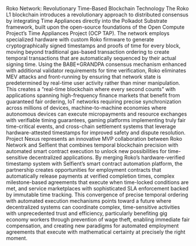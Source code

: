 Roko Network: Revolutionary Time-Based Blockchain Technology
The Roko L1 blockchain introduces a revolutionary approach to distributed consensus by integrating Time Appliances directly into the Polkadot Substrate framework, built upon the open-source foundations of the Open Compute Project’s Time Appliances Project (OCP TAP). The network employs specialized hardware with custom Roko firmware to generate cryptographically signed timestamps and proofs of time for every block, moving beyond traditional gas-based transaction ordering to create temporal transactions that are automatically sequenced by their actual signing time. Using the BABE+GRANDPA consensus mechanism enhanced with additional validator requirements for time verification, Roko eliminates MEV attacks and front-running by ensuring that network state is predetermined by real-time user activity rather than miner manipulation. This creates a “real-time blockchain where every second counts” with applications spanning high-frequency finance markets that benefit from guaranteed fair ordering, IoT networks requiring precise synchronization across millions of devices, machine-to-machine economies where autonomous devices can execute micropayments and resource exchanges with verifiable timing guarantees, gaming platforms implementing truly fair time-critical events, and cross-chain settlement systems that leverage hardware-attested timestamps for improved safety and dispute resolution.
Project Nexus represents an innovative MVP collaboration between Roko Network and Selfient that combines temporal blockchain precision with automated smart contract execution to unlock new possibilities for time-sensitive decentralized applications. By merging Roko’s hardware-verified timestamp system with Selfient’s smart contract automation platform, the partnership creates opportunities for employment contracts that automatically release payments at verified completion times, complex milestone-based agreements that execute when time-locked conditions are met, and service marketplaces with sophisticated SLA enforcement backed by immutable time tracking. This convergence of precise temporal ordering with automated execution mechanisms points toward a future where decentralized systems can coordinate complex, time-sensitive activities with unprecedented trust and efficiency, particularly benefiting gig economy workers through prevention of wage theft, enabling immediate fair compensation, and creating new paradigms for automated employment agreements that execute with mathematical certainty at precisely the right moment.
